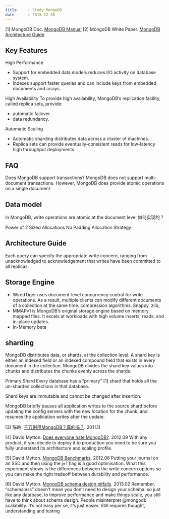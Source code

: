 ```yaml
---
title     : Study MongoDB
date      : 2015-12-30
---
```



[1] MongoDB Doc. [MongoDB Manual](https://docs.mongodb.org/manual/)
[2] MongoDB White Paper. [MongoDB Architecture Guide](http://s3.amazonaws.com/info-mongodb-com/MongoDB_Architecture_Guide.pdf)

## Key Features
High Performance
 - Support for embedded data models reduces I/O activity on database system.
 - Indexes support faster queries and can include keys from embedded documents and arrays.

High Availability
To provide high availability, MongoDB’s replication facility, called replica sets, provide:

  - automatic failover.
  - data redundancy.

Automatic Scaling
  - Automatic sharding distributes data across a cluster of machines.
  - Replica sets can provide eventually-consistent reads for low-latency high throughput deployments.


## FAQ
Does MongoDB support transactions?
MongoDB does not support multi-document transactions. However, MongoDB does provide atomic operations on a single document.


## Data model
In MongoDB, write operations are atomic at the document level 如何实现的？

Power of 2 Sized Allocations
No Padding Allocation Strategy


## Architecture Guide
Each query can specify the appropriate write concern, ranging from unacknowledged to acknowledgement that writes have been committed to all replicas.


## Storage Engine
  - WiredTiger uses document-level concurrency control for write operations. As a result, multiple clients can modify different documents of a collection at the same time.
    compression algorithms: Snappy, zlib,
  - MMAPv1 is MongoDB’s original storage engine based on memory mapped files. It excels at workloads with high volume inserts, reads, and in-place updates.
  - In-Memory beta

## sharding
MongoDB distributes data, or shards, at the collection level.
A shard key is either an indexed field or an indexed compound field that exists in every document in the collection. MongoDB divides the shard key values into chunks and distributes the chunks evenly across the shards.

Primary Shard
Every database has a “primary” [1] shard that holds all the un-sharded collections in that database.

Shard keys are immutable and cannot be changed after insertion.

MongoDB briefly pauses all application writes to the source shard before updating the config servers with the new location for the chunk, and resumes the application writes after the update.


[3] 陈皓. [千万别用MongoDB？真的吗？](http://coolshell.cn/articles/5826.html). 2011.11


[4] David Mytton. [Does everyone hate MongoDB?](https://blog.serverdensity.com/does-everyone-hate-mongodb/). 2012.09
With any product, if you decide to deploy it to production you need to be sure you fully understand its architecture and scaling profile.


[5] David Mytton. [MongoDB Benchmarks](https://blog.serverdensity.com/mongodb-benchmarks/). 2012.08
Putting your journal on an SSD and then using the j=1 flag is a good optimisation.
What this experiment shows is the differences between the write concern options so you can make the right tradeoff between durability and performance.

[6] David Mytton. [MongoDB schema design pitfalls](https://blog.serverdensity.com/mongodb-schema-design-pitfalls/). 2013.02
Remember, “schemaless” doesn’t mean you don’t need to design your schema.
so just like any database, to improve performance and make things scale, you still have to think about schema design.
People misinterpret @mongodb scalability. It’s not easy per se, it’s just easier. Still requires thought, understanding and testing

